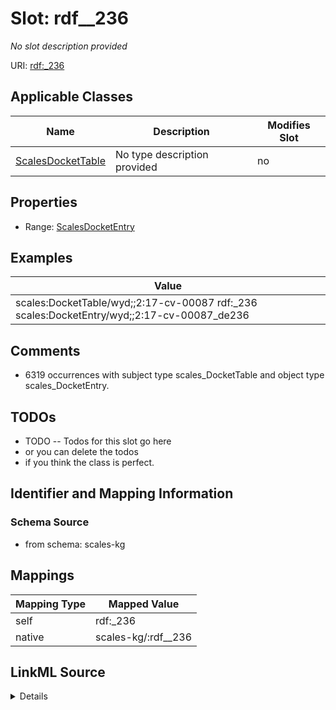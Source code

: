 

# Slot: rdf__236


_No slot description provided_





URI: [rdf:_236](http://www.w3.org/1999/02/22-rdf-syntax-ns#_236)



<!-- no inheritance hierarchy -->





## Applicable Classes

| Name | Description | Modifies Slot |
| --- | --- | --- |
| [ScalesDocketTable](../classes/ScalesDocketTable.md) | No type description provided |  no  |







## Properties

* Range: [ScalesDocketEntry](../classes/ScalesDocketEntry.md)






## Examples

| Value |
| --- |
| scales:DocketTable/wyd;;2:17-cv-00087 rdf:_236 scales:DocketEntry/wyd;;2:17-cv-00087_de236 |

## Comments

* 6319 occurrences with subject type scales_DocketTable and object type scales_DocketEntry.

## TODOs

* TODO -- Todos for this slot go here
* or you can delete the todos
* if you think the class is perfect.

## Identifier and Mapping Information







### Schema Source


* from schema: scales-kg




## Mappings

| Mapping Type | Mapped Value |
| ---  | ---  |
| self | rdf:_236 |
| native | scales-kg/:rdf__236 |




## LinkML Source

<details>
```yaml
name: rdf__236
description: No slot description provided
todos:
- TODO -- Todos for this slot go here
- or you can delete the todos
- if you think the class is perfect.
comments:
- 6319 occurrences with subject type scales_DocketTable and object type scales_DocketEntry.
examples:
- value: scales:DocketTable/wyd;;2:17-cv-00087 rdf:_236 scales:DocketEntry/wyd;;2:17-cv-00087_de236
from_schema: scales-kg
rank: 1000
slot_uri: rdf:_236
alias: rdf__236
domain_of:
- scales_DocketTable
range: scales_DocketEntry

```
</details>